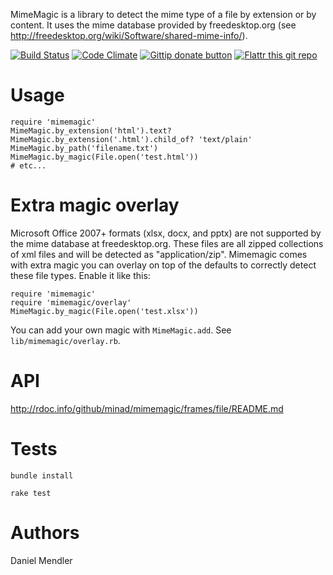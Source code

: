 MimeMagic is a library to detect the mime type of a file by extension or by content. It uses the mime database
provided by freedesktop.org (see http://freedesktop.org/wiki/Software/shared-mime-info/).

[![Build Status](https://secure.travis-ci.org/minad/mimemagic.png?branch=master)](http://travis-ci.org/minad/mimemagic) [![Code Climate](https://codeclimate.com/github/minad/mimemagic.png)](https://codeclimate.com/github/minad/mimemagic)
[![Gittip donate button](http://img.shields.io/gittip/bevry.png)](https://www.gittip.com/min4d/ "Donate weekly to this project using Gittip")
[![Flattr this git repo](http://api.flattr.com/button/flattr-badge-large.png)](https://flattr.com/submit/auto?user_id=min4d&url=https://github.com/minad/mimemagic&title=MimeMagic&language=&tags=github&category=software)

Usage
=====

    require 'mimemagic'
    MimeMagic.by_extension('html').text?
    MimeMagic.by_extension('.html').child_of? 'text/plain'
    MimeMagic.by_path('filename.txt')
    MimeMagic.by_magic(File.open('test.html'))
    # etc...

Extra magic overlay
=====

Microsoft Office 2007+ formats (xlsx, docx, and pptx) are not supported by the mime database at freedesktop.org. These files are all zipped collections of xml files and will be detected as "application/zip". Mimemagic comes with extra magic you can overlay on top of the defaults to correctly detect these file types. Enable it like this:

    require 'mimemagic'
    require 'mimemagic/overlay'
    MimeMagic.by_magic(File.open('test.xlsx'))

You can add your own magic with `MimeMagic.add`. See `lib/mimemagic/overlay.rb`.

API
===

http://rdoc.info/github/minad/mimemagic/frames/file/README.md

Tests
=====

```
bundle install

rake test
```

Authors
=======

Daniel Mendler
